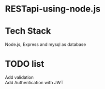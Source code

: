 # RESTapi-using-node.js

# Tech Stack
Node.js, Express and mysql as database


# TODO list 
Add validation\
Add Authentication with JWT
